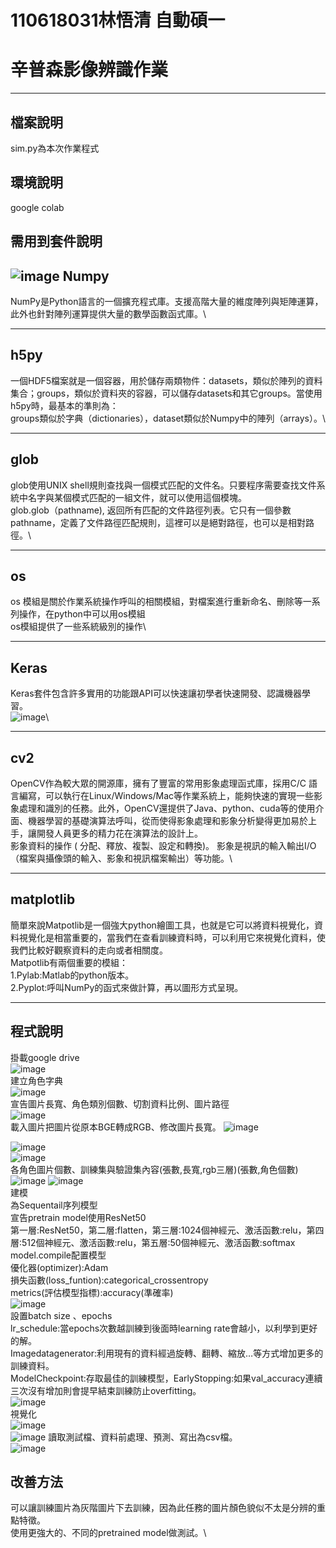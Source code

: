 # 110618031林悟清  自動碩一
辛普森影像辨識作業
=====
-----
檔案說明
----------
sim.py為本次作業程式

環境說明
-------
google colab

需用到套件說明
------
![image](https://user-images.githubusercontent.com/94088141/147402850-cefd6a30-e848-4bb2-bfef-926a98f2628c.png)
Numpy
--------
NumPy是Python語言的一個擴充程式庫。支援高階大量的維度陣列與矩陣運算，此外也針對陣列運算提供大量的數學函數函式庫。\

--------------
h5py
-------
一個HDF5檔案就是一個容器，用於儲存兩類物件：datasets，類似於陣列的資料集合；groups，類似於資料夾的容器，可以儲存datasets和其它groups。當使用h5py時，最基本的準則為：\
groups類似於字典（dictionaries），dataset類似於Numpy中的陣列（arrays）。\

--------------
glob
-------
glob使用UNIX shell規則查找與一個模式匹配的文件名。只要程序需要查找文件系統中名字與某個模式匹配的一組文件，就可以使用這個模塊。 \
glob.glob（pathname), 返回所有匹配的文件路徑列表。它只有一個參數pathname，定義了文件路徑匹配規則，這裡可以是絕對路徑，也可以是相對路徑。\

----------------
os
-----
os 模組是關於作業系統操作呼叫的相關模組，對檔案進行重新命名、刪除等一系列操作，在python中可以用os模組\
os模組提供了一些系統級別的操作\

----------------
Keras
------
Keras套件包含許多實用的功能跟API可以快速讓初學者快速開發、認識機器學習。\
![image](https://user-images.githubusercontent.com/94088141/147403879-641fb661-e7fc-4938-b8df-47c15de91bf1.png)\

--------------
cv2
-------
OpenCV作為較大眾的開源庫，擁有了豐富的常用影象處理函式庫，採用C/C 語言編寫，可以執行在Linux/Windows/Mac等作業系統上，能夠快速的實現一些影象處理和識別的任務。此外，OpenCV還提供了Java、python、cuda等的使用介面、機器學習的基礎演算法呼叫，從而使得影象處理和影象分析變得更加易於上手，讓開發人員更多的精力花在演算法的設計上。\
影象資料的操作 ( 分配、釋放、複製、設定和轉換)。 影象是視訊的輸入輸出I/O （檔案與攝像頭的輸入、影象和視訊檔案輸出）等功能。\

---------------
matplotlib
-----------------
簡單來說Matpotlib是一個強大python繪圖工具，也就是它可以將資料視覺化，資料視覺化是相當重要的，當我們在查看訓練資料時，可以利用它來視覺化資料，使我們比較好觀察資料的走向或者相關度。\
Matpotlib有兩個重要的模組：\
1.Pylab:Matlab的python版本。\
2.Pyplot:呼叫NumPy的函式來做計算，再以圖形方式呈現。

-----------------

程式說明
------
掛載google drive\
![image](https://user-images.githubusercontent.com/94088141/147409254-46d81a9f-abbf-4664-beca-1c2afcd49723.png)\
建立角色字典\
![image](https://user-images.githubusercontent.com/94088141/147409262-de784ca5-b05a-41ab-94be-b719a90ba4d5.png)\
宣告圖片長寬、角色類別個數、切割資料比例、圖片路徑\
![image](https://user-images.githubusercontent.com/94088141/147409337-2b3924c3-e667-41a6-93be-9acf9e0cf908.png)\
載入圖片把圖片從原本BGE轉成RGB、修改圖片長寬。
![image](https://user-images.githubusercontent.com/94088141/147409373-90716a36-d15b-472c-a059-f7ccb2129435.png)

![image](https://user-images.githubusercontent.com/94088141/147410189-c1b4b1b8-c4c6-4de2-a555-77847cd5c7da.png)\
![image](https://user-images.githubusercontent.com/94088141/147410195-50df410a-6964-47ba-8ead-bc5a1f88d618.png)\
各角色圖片個數、訓練集與驗證集內容(張數,長寬,rgb三層)(張數,角色個數)\
![image](https://user-images.githubusercontent.com/94088141/147410205-c5a50d45-2580-443a-9606-8e3a41ffff71.png)
![image](https://user-images.githubusercontent.com/94088141/147410207-4105dd15-8786-4135-8c87-5a2e83f61566.png)\
建模\
為Sequentail序列模型\
宣告pretrain model使用ResNet50\
第一層:ResNet50，第二層:flatten，第三層:1024個神經元、激活函數:relu，第四層:512個神經元、激活函數:relu，第五層:50個神經元、激活函數:softmax\
model.compile配置模型\
優化器(optimizer):Adam\
損失函數(loss_funtion):categorical_crossentropy\
metrics(評估模型指標):accuracy(準確率)\
![image](https://user-images.githubusercontent.com/94088141/147410212-899d1788-969d-48b8-81e2-e3d982edc52b.png)\
設置batch size 、epochs\
lr_schedule:當epochs次數越訓練到後面時learning rate會越小，以利學到更好的解。\
Imagedatagenerator:利用現有的資料經過旋轉、翻轉、縮放…等方式增加更多的訓練資料。\
ModelCheckpoint:存取最佳的訓練模型，EarlyStopping:如果val_accuracy連續三次沒有增加則會提早結束訓練防止overfitting。\
![image](https://user-images.githubusercontent.com/94088141/147413498-6d3ee472-a47b-47b4-b40e-28d97087bee2.png)\
視覺化\
![image](https://user-images.githubusercontent.com/94088141/147410240-5e95b8a9-0fa3-4ac3-a781-cbcdf1edb733.png)\
![image](https://user-images.githubusercontent.com/94088141/147410258-280af50e-8bb8-4790-9ddc-d783dc2b24a1.png)
讀取測試檔、資料前處理、預測、寫出為csv檔。\
![image](https://user-images.githubusercontent.com/94088141/147410264-39cd0410-1b71-4d57-b673-33ad900f9ea8.png)

改善方法
-------------------
可以讓訓練圖片為灰階圖片下去訓練，因為此任務的圖片顏色貌似不太是分辨的重點特徵。\
使用更強大的、不同的pretrained model做測試。\ 








